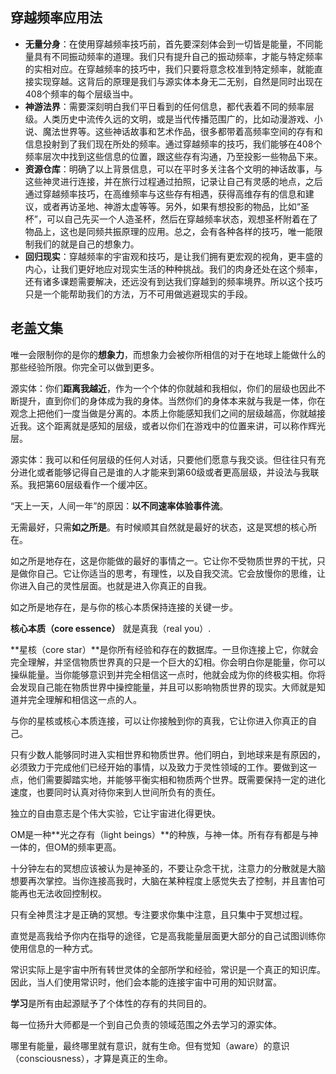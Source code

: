 ## 穿越频率应用法 

- **无量分身**：在使用穿越频率技巧前，首先要深刻体会到一切皆是能量，不同能量具有不同振动频率的道理。我们只有提升自己的振动频率，才能与特定频率的实相对应。在穿越频率的技巧中，我们只要将意念校准到特定频率，就能直接实现穿越。这背后的原理是我们与源实体本身无二无别，自然是同时出现在408个频率的每个层级当中。
- **神游法界**：需要深刻明白我们平日看到的任何信息，都代表着不同的频率层级。人类历史中流传久远的文明，或是当代传播范围广的，比如动漫游戏、小说、魔法世界等。这些神话故事和艺术作品，很多都带着高频率空间的存有和信息投射到了我们现在所处的频率。通过穿越频率的技巧，我们能够在408个频率层次中找到这些信息的位置，跟这些存有沟通，乃至投影一些物品下来。
- **资源仓库**：明确了以上背景信息，可以在平时多关注各个文明的神话故事，与这些神灵进行连接，并在旅行过程通过拍照，记录让自己有灵感的地点，之后通过穿越频率技巧，在高维频率与这些存有相遇，获得高维存有的信息和建议，或者再访圣地、神游太虚等等。另外，如果有想投影的物品，比如“圣杯”，可以自己先买一个人造圣杯，然后在穿越频率状态，观想圣杯附着在了物品上，这也是同频共振原理的应用。总之，会有各种各样的技巧，唯一能限制我们的就是自己的想象力。
- **回归现实**：穿越频率的宇宙观和技巧，是让我们拥有更宏观的视角，更丰盛的内心，让我们更好地应对现实生活的种种挑战。我们的肉身还处在这个频率，还有诸多课题需要解决，还远没有到达我们穿越到的频率境界。所以这个技巧只是一个能帮助我们的方法，万不可用做逃避现实的手段。

## 老盖文集

唯一会限制你的是你的**想象力**，而想象力会被你所相信的对于在地球上能做什么的那些经验所限。你完全可以做到更多。

源实体：你们**距离我越近**，作为一个个体的你就越和我相似，你们的层级也因此不断提升，直到你们的身体成为我的身体。当然你们的身体本来就与我是一体，你在观念上把他们一度当做是分离的。本质上你能感知我们之间的层级越高，你就越接近我。这个距离就是感知的层级，或者以你们在游戏中的位置来讲，可以称作辉光层。

源实体：我可以和任何层级的任何人对话，只要他们愿意与我交谈。但往往只有充分进化或者能够记得自己是谁的人才能来到第60级或者更高层级，并设法与我联系。我把第60层级看作一个缓冲区。

“天上一天，人间一年”的原因：**以不同速率体验事件流**。

无需最好，只需**如之所是**。有时候顺其自然就是最好的状态，这是冥想的核心所在。

如之所是地存在，这是你能做的最好的事情之一。它让你不受物质世界的干扰，只是做你自己。它让你适当的思考，有理性，以及自我交流。它会放慢你的思维，让你进入自己的灵性层面。也就是进入你真正的自我。

如之所是地存在，是与你的核心本质保持连接的关键一步。

**核心本质（core essence）** 就是真我（real you）.

**星核（core star）**是你所有经验和存在的数据库。一旦你连接上它，你就会完全理解，并坚信物质世界真的只是一个巨大的幻相。你会明白你是能量，你可以操纵能量。当你能够意识到并完全相信这一点时，他就会成为你的终极实相。你将会发现自己能在物质世界中操控能量，并且可以影响物质世界的现实。大师就是知道并完全理解和相信这一点的人。

与你的星核或核心本质连接，可以让你接触到你的真我，它让你进入你真正的自己。

只有少数人能够同时进入实相世界和物质世界。他们明白，到地球来是有原因的，必须致力于完成他们已经开始的事情，以及致力于灵性领域的工作。要做到这一点，他们需要脚踏实地，并能够平衡实相和物质两个世界。既需要保持一定的进化速度，也要同时认真对待你来到人世间所负有的责任。

独立的自由意志是个伟大实验，它让宇宙进化得更快。

OM是一种**光之存有（light beings）**的种族，与神一体。所有存有都是与神一体的，但OM的频率更高。

十分钟左右的冥想应该被认为是神圣的，不要让杂念干扰，注意力的分散就是大脑想要再次掌控。当你连接高我时，大脑在某种程度上感觉失去了控制，并且害怕可能再也无法收回控制权。

只有全神贯注才是正确的冥想。专注要求你集中注意，且只集中于冥想过程。

直觉是高我给予你内在指导的途径，它是高我能量层面更大部分的自己试图训练你使用信息的一种方式。

常识实际上是宇宙中所有转世灵体的全部所学和经验，常识是一个真正的知识库。因此，当人们使用常识时，他们会本能的连接宇宙中可用的知识财富。

**学习**是所有由起源赋予了个体性的存有的共同目的。

每一位扬升大师都是一个到自己负责的领域范围之外去学习的源实体。

哪里有能量，最终哪里就有意识，就有生命。但有觉知（aware）的意识（consciousness），才算是真正的生命。